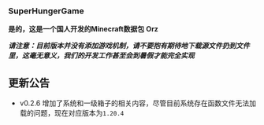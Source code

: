 ### SuperHungerGame
**是的，这是一个国人开发的Minecraft数据包**
**Orz**

***请注意：目前版本并没有添加游戏机制，请不要抱有期待地下载源文件扔到文件里，这毫无意义，我们的开发工作甚至会到暑假才能完全实现***

## 更新公告
- v0.2.6 增加了系统和一级箱子的相关内容，尽管目前系统存在函数文件无法加载的问题，现在对应版本为`1.20.4`

